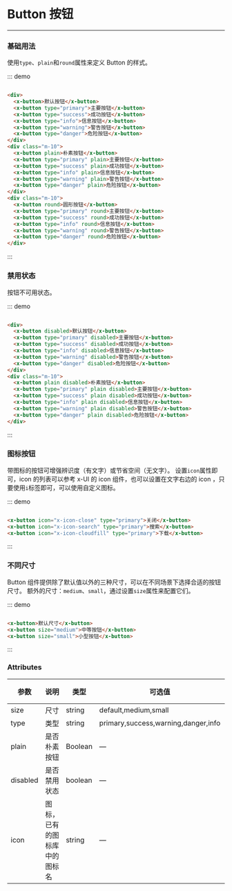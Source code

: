 # Button 按钮
----
### 基础用法
使用```type```、```plain```和```round```属性来定义 Button 的样式。


::: demo
```html

<div>
  <x-button>默认按钮</x-button>
  <x-button type="primary">主要按钮</x-button>
  <x-button type="success">成功按钮</x-button>
  <x-button type="info">信息按钮</x-button>
  <x-button type="warning">警告按钮</x-button>
  <x-button type="danger">危险按钮</x-button>
</div>
<div class="m-10">
  <x-button plain>朴素按钮</x-button>
  <x-button type="primary" plain>主要按钮</x-button>
  <x-button type="success" plain>成功按钮</x-button>
  <x-button type="info" plain>信息按钮</x-button>
  <x-button type="warning" plain>警告按钮</x-button>
  <x-button type="danger" plain>危险按钮</x-button>
</div>
<div class="m-10">
  <x-button round>圆形按钮</x-button>
  <x-button type="primary" round>主要按钮</x-button>
  <x-button type="success" round>成功按钮</x-button>
  <x-button type="info" round>信息按钮</x-button>
  <x-button type="warning" round>警告按钮</x-button>
  <x-button type="danger" round>危险按钮</x-button>
</div>

```
:::

### 禁用状态

按钮不可用状态。

::: demo
```html

<div>
  <x-button disabled>默认按钮</x-button>
  <x-button type="primary" disabled>主要按钮</x-button>
  <x-button type="success" disabled>成功按钮</x-button>
  <x-button type="info" disabled>信息按钮</x-button>
  <x-button type="warning" disabled>警告按钮</x-button>
  <x-button type="danger" disabled>危险按钮</x-button>
</div>
<div class="m-10">
  <x-button plain disabled>朴素按钮</x-button>
  <x-button type="primary" plain disabled>主要按钮</x-button>
  <x-button type="success" plain disabled>成功按钮</x-button>
  <x-button type="info" plain disabled>信息按钮</x-button>
  <x-button type="warning" plain disabled>警告按钮</x-button>
  <x-button type="danger" plain disabled>危险按钮</x-button>
</div>

```
:::

### 图标按钮
带图标的按钮可增强辨识度（有文字）或节省空间（无文字）。
设置```icon```属性即可，icon 的列表可以参考 x-UI 的 icon 组件，也可以设置在文字右边的 icon ，只要使用```i```标签即可，可以使用自定义图标。


::: demo
```html

<x-button icon="x-icon-close" type="primary">关闭</x-button>
<x-button icon="x-icon-search" type="primary">搜索</x-button>
<x-button icon="x-icon-cloudfill" type="primary">下载</x-button>

```
:::


### 不同尺寸

Button 组件提供除了默认值以外的三种尺寸，可以在不同场景下选择合适的按钮尺寸。
额外的尺寸：```medium```、```small```，通过设置```size```属性来配置它们。

::: demo
```html

<x-button>默认尺寸</x-button>
<x-button size="medium">中等按钮</x-button>
<x-button size="small">小型按钮</x-button>

```
:::

### Attributes
| 参数      | 说明    | 类型      | 可选值       | 默认值   |
|---------- |-------- |---------- |-------------  |-------- |
| size     | 尺寸   | string  |   default,medium,small            |    —     |
| type     | 类型   | string    |   primary,success,warning,danger,info |     —    |
| plain     | 是否朴素按钮   | Boolean    | — | false   |
| disabled  | 是否禁用状态    | boolean   | —   | false   |
| icon  | 图标，已有的图标库中的图标名 | string   |  —  |  —  |
